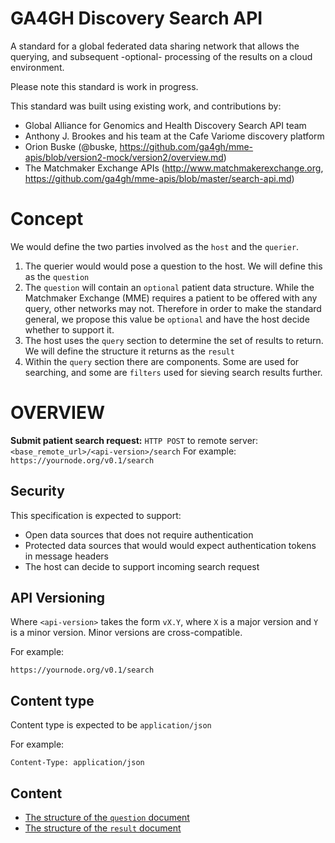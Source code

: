 # GA4GH Discovery Search API

A standard for a global federated data sharing network that allows the querying, and subsequent -optional- processing of the results on a cloud environment.

Please note this standard is work in progress.

This standard was built using existing work, and contributions by:

* Global Alliance for Genomics and Health Discovery Search API team
* Anthony J. Brookes and his team at the Cafe Variome discovery platform
* Orion Buske (@buske, https://github.com/ga4gh/mme-apis/blob/version2-mock/version2/overview.md)
* The Matchmaker Exchange APIs  (http://www.matchmakerexchange.org, https://github.com/ga4gh/mme-apis/blob/master/search-api.md)


# Concept

We would define the two parties involved as the `host` and the `querier`. 

1. The querier would would pose a question to the host. We will define this as the `question`
2. The `question` will contain an `optional` patient data structure. While the Matchmaker Exchange (MME) requires a patient to be offered with any query, other networks may not. Therefore in order to make the standard general, we propose this value be `optional` and have the host decide whether to support it.
3. The host uses the `query` section to determine the set of results to return. We will define the structure it returns as the `result`
4. Within the `query` section there are components. Some are used for searching, and some are `filters` used for sieving search results further.


# OVERVIEW

**Submit patient search request:**
`HTTP POST` to remote server: `<base_remote_url>/<api-version>/search`
For example: `https://yournode.org/v0.1/search`


## Security

This specification is expected to support:
* Open data sources that does not require authentication 
* Protected data sources that would would expect authentication tokens in message headers
* The host can decide to support incoming search request

## API Versioning

Where `<api-version>` takes the form `vX.Y`, where `X` is a major version and `Y` is a minor version. Minor versions are cross-compatible. 

For example:

`https://yournode.org/v0.1/search`


## Content type

Content type is expected to be `application/json`

For example:

`Content-Type: application/json`

## Content

* [The structure of the `question` document](search_structure/README.md)
* [The structure of the `result` document](result_structure/README.md)